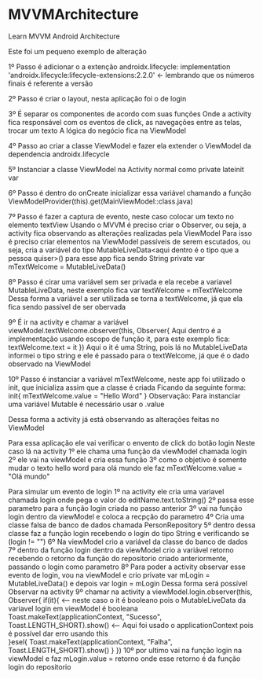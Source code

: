 # MVVMArchitecture
Learn MVVM Android Architecture

Este foi um pequeno exemplo de alteração

1º Passo é adicionar o a extenção androidx.lifecycle:
  implementation 'androidx.lifecycle:lifecycle-extensions:2.2.0' <- lembrando que os números finais é referente a versão

2º Passo é criar o layout, nesta aplicação foi o de login

3º É separar os componentes de acordo com suas funções
   Onde a activity fica responsável com os eventos de click, as navegações entre as telas, trocar um texto
   A lógica do negócio fica na ViewModel
   
4º Passo ao criar a classe ViewModel e fazer ela extender o ViewModel da dependencia androidx.lifecycle

5º Instanciar a classe ViewModel na Activity normal como private lateinit var

6º Passo é dentro do onCreate inicializar essa variável chamando a função ViewModelProvider(this).get(MainViewModel::class.java)

7º Passo é fazer a captura de evento, neste caso colocar um texto no elemento textView
   Usando o MVVM é preciso criar o Observer, ou seja, a activity fica observando as alterações realizadas pela ViewModel
   Para isso é preciso criar elementos na ViewModel passíveis de serem escutados, ou seja, cria a variável 
   do tipo MutableLiveData<aqui dentro é o tipo que a pessoa quiser>() para esse app fica sendo String private var mTextWelcome = MutableLiveData<String>()
   
8º Passo é cirar uma variável sem ser privada e ela recebe a variavel MutableLiveData, neste exemplo fica var textWelcome = mTextWelcome
   Dessa forma a variável a ser utilizada se torna a textWelcome, já que ela fica sendo passível de ser obervada
  
9º É ir na activity e chamar a variável viewModel.textWelcome.observer(this, Observer{ Aqui dentro é a 
  implementação usando escopo de função it, para este exemplo fica: textWelcome.text = it })
  Aqui o it é uma String, pois lá no MutableLiveData informei o tipo string e ele é passado para o textWelcome, já que é o dado observado na ViewModel
  
10º Passo é instanciar a variável mTextWelcome, neste app foi utilizado o init, que inicializa assim que a classe é criada
    Ficando da seguinte forma:
    init{
      mTextWelcome.value = "Hello Word"
    }
    Observação: Para instanciar uma variável Mutable é necessário usar o .value
  
  Dessa forma a activity já está observando as alterações feitas no ViewModel
  
  Para essa aplicação ele vai verificar o envento de click do botão login
  Neste caso lá na activity
  1º ele chama uma função da viewModel chamada login
  2º ele vai na viewModel e cria essa função
  3º como o objetivo é somente mudar o texto hello word para olá mundo ele faz
    mTextWelcome.value = "Olá mundo"
  
  Para simular um evento de login
  1º na activity ele cria uma variavel chamada login onde pega o valor do editName.text.toString()
  2º passa esse parametro para a função login criada no passo anterior
  3º vai na função login dentro da viewModel e coloca a recpção do parametro
  4º Cria uma classe falsa de banco de dados chamada PersonRepository
  5º dentro dessa classe faz a função login recebendo o login do tipo String e verificando se (login != "")
  6º Na viewModel crio a variável da classe do banco de dados
  7º dentro da função login dentro da viewModel crio a variável retorno recebendo o retorno da função do repositorio criado anteriormente, passando o login como parametro
  8º Para poder a activity observar esse evento de login, vou na viewModel e crio private var mLogin = MutableLiveData<Boolean>() e depois var login = mLogin
    Dessa forma será possível Observar na activity
  9º chamar na activity a viewModel.login.observer(this, Observer{
      if(it){ <-- neste caso o it é booleano pois o MutableLiveData da variavel login em viewModel é booleana
              Toast.makeText(applicationContext, "Sucesso", Toast.LENGTH_SHORT).show() <-- Aqui foi usado o applicationContext pois é possível dar erro usando this   
            }esel{
              Toast.makeText(applicationContext, "Falha", Toast.LENGTH_SHORT).show()
            }
  })
  10º por ultimo vai na função login na viewModel e faz mLogin.value = retorno onde esse retorno é da função login do repositorio
